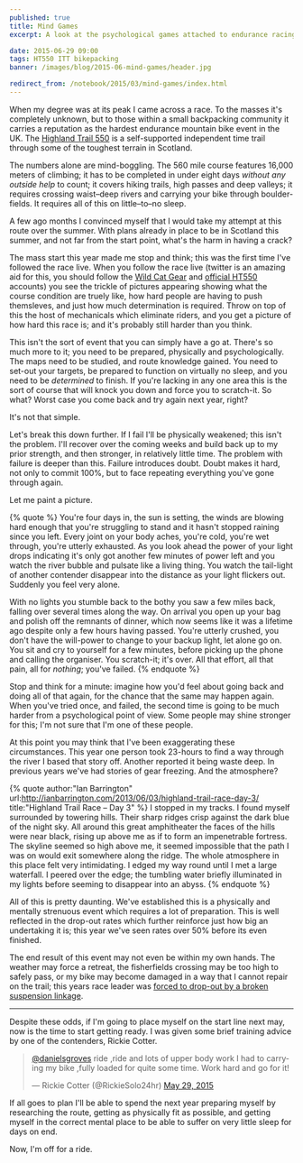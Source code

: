 ```yaml
---
published: true
title: Mind Games
excerpt: A look at the psychological games attached to endurance racing in preparation for the Highland Trail 550 in 2016.

date: 2015-06-29 09:00
tags: HT550 ITT bikepacking
banner: /images/blog/2015-06-mind-games/header.jpg

redirect_from: /notebook/2015/03/mind-games/index.html
---
```


When my degree was at its peak I came across a race. To the masses it's completely unknown, but to those within a small backpacking community it carries a reputation as the hardest endurance mountain bike event in the UK. The [Highland Trail 550][HT550] is a self-supported independent time trail through some of the toughest terrain in Scotland.

The numbers alone are mind-boggling. The 560 mile course features 16,000 meters of climbing; it has to be completed in under eight days *without any outside help* to count; it covers hiking trails, high passes and deep valleys; it requires crossing waist–deep rivers and carrying your bike through boulder-fields. It requires all of this on little–to–no sleep.

A few ago months I convinced myself that I would take my attempt at this route over the summer. With plans already in place to be in Scotland this summer, and not far from the start point, what's the harm in having a crack?

The mass start this year made me stop and think; this was the first time I've followed the race live. When you follow the race live (twitter is an amazing aid for this, you should follow the [Wild Cat Gear][WCGT] and [official HT550][HT550T] accounts) you see the trickle of pictures appearing showing what the course condition are truely like, how hard people are having to push themsleves, and just how much determination is required. Throw on top of this the host of mechanicals which eliminate riders, and you get a picture of how hard this race is; and it's probably still harder than you think.

This isn't the sort of event that you can simply have a go at. There's so much more to it; you need to be prepared, physically and psychologically. The maps need to be studied, and route knowledge gained. You need to set-out your targets, be prepared to function on virtually no sleep, and you need to be *determined* to finish. If you're lacking in any one area this is the sort of course that will knock you down and force you to scratch-it. So what?  Worst case you come back and try again next year, right?

It's not that simple.

Let's break this down further. If I fail I'll be physically weakened; this isn't the problem. I'll recover over the coming weeks and build back up to my prior strength, and then stronger, in relatively little time. The problem with failure is deeper than this. Failure introduces doubt. Doubt makes it hard, not only to commit 100%, but to face repeating everything you've gone through again.

Let me paint a picture.

{% quote %}
  You're four days in, the sun is setting, the winds are blowing hard enough that you're struggling to stand and it hasn't stopped raining since you left. Every joint on your body aches, you're cold, you're wet through, you're utterly exhausted. As you look ahead the power of your light drops indicating it's only got another few minutes of power left and you watch the river bubble and pulsate like a living thing. You watch the tail-light of another contender disappear into the distance as your light flickers out. Suddenly you feel very alone.

  With no lights you stumble back to the bothy you saw a few miles back, falling over several times along the way. On arrival you open up your bag and polish off the remnants of dinner, which now seems like it was a lifetime ago despite only a few hours having passed. You're utterly crushed, you don't have the will-power to change to your backup light, let alone go on. You sit and cry to yourself for a few minutes, before picking up the phone and calling the organiser. You scratch-it; it's over. All that effort, all that pain, all for *nothing*; you've failed.
{% endquote %}

Stop and think for a minute: imagine how you'd feel about going back and doing all of that again, for the chance that the same may happen again. When you've tried once, and failed, the second time is going to be much harder from a psychological point of view. Some people may shine stronger for this; I'm not sure that I'm one of these people.

At this point you may think that I've been exaggerating these circumstances. This year one person took 23-hours to find a way through the river I based that story off. Another reported it being waste deep. In previous years we've had stories of gear freezing. And the atmosphere?  

{% quote author:"Ian Barrington" url:http://ianbarrington.com/2013/06/03/highland-trail-race-day-3/ title:"Highland Trail Race – Day 3" %}
  I stopped in my tracks. I found myself surrounded by towering hills. Their sharp ridges crisp against the dark blue of the night sky. All around this great amphitheater the faces of the hills were near black, rising up above me as if to form an impenetrable fortress. The skyline seemed so high above me, it seemed impossible that the path I was on would exit somewhere along the ridge. The whole atmosphere in this place felt very intimidating. I edged my way round until I met a large waterfall. I peered over the edge; the tumbling water briefly illuminated in my lights before seeming to disappear into an abyss.
{% endquote %}

All of this is pretty daunting. We've established this is a physically and mentally strenuous event which requires a lot of preparation. This is well reflected in the drop-out rates which further reinforce just how big an undertaking it is; this year we've seen rates over 50% before its even finished.

The end result of this event may not even be within my own hands. The weather may force a retreat, the fisherfields crossing may be too high to safely pass, or my bike may become damaged in a way that I cannot repair on the trail; this years race leader was [forced to drop-out by a broken suspension linkage][suspension_dropout].

---

Despite these odds, if I'm going to place myself on the start line next may, now is the time to start getting ready. I was given some brief training advice by one of the contenders, Rickie Cotter.

<blockquote class="twitter-tweet" data-conversation="none" lang="en"><p lang="en" dir="ltr"><a href="https://twitter.com/danielsgroves">@danielsgroves</a> ride ,ride and lots of upper body work I had to carrying my bike ,fully loaded for quite some time.&#10;Work hard and go for it!</p>&mdash; Rickie Cotter (@RickieSolo24hr) <a href="https://twitter.com/RickieSolo24hr/status/604318781062668288">May 29, 2015</a></blockquote> <script async src="//platform.twitter.com/widgets.js" charset="utf-8"></script>

If all goes to plan I'll be able to spend the next year preparing myself by researching the route, getting as physically fit as possible, and getting myself in the correct mental place to be able to suffer on very little sleep for days on end.

Now, I'm off for a ride.

[HT550]: http://highlandtrail.net "Highland Trail 550 Event Details"
[WCGT]: https://twitter.com/wildcatgear "Wild Cat Gear on Twitter"
[HT550T]: https://twitter.com/HT_550 "Highland Trail 550 on Twitter"
[suspension_dropout]: https://twitter.com/HT_550/status/603229399979335681 "Just spoke to Josh on the phone. His suspension linkage broke.not sure what's happening yet."
